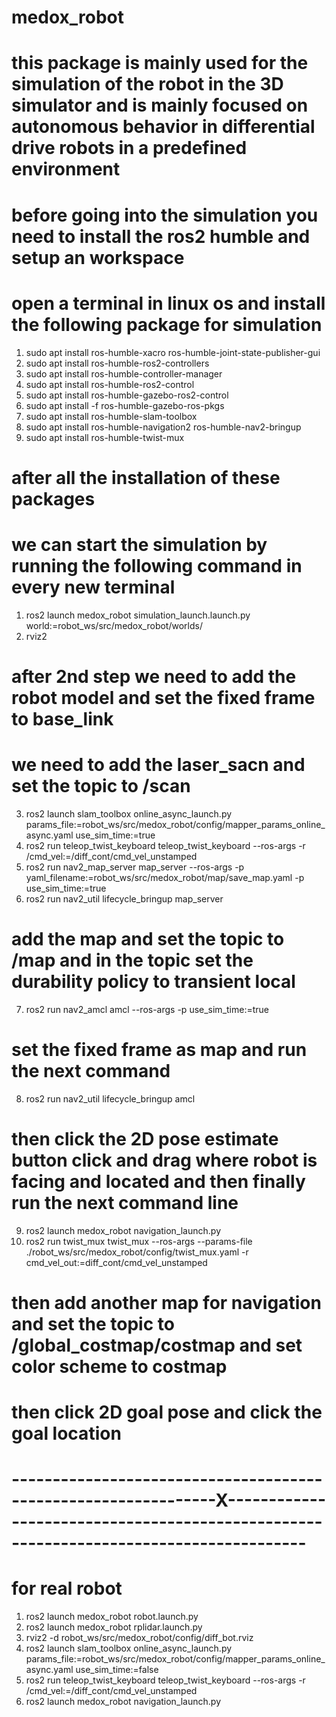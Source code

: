 # medox_robot
# this package is mainly used for the simulation of the robot in the 3D simulator and is mainly focused on autonomous behavior in differential drive robots in a predefined environment

# before going into the simulation you need to install the ros2 humble and setup an workspace

# open a terminal in linux os and install the following package for simulation

1) sudo apt install ros-humble-xacro ros-humble-joint-state-publisher-gui
2) sudo apt install ros-humble-ros2-controllers
3) sudo apt install ros-humble-controller-manager
4) sudo apt install ros-humble-ros2-control
5) sudo apt install ros-humble-gazebo-ros2-control
6) sudo apt install -f ros-humble-gazebo-ros-pkgs
7) sudo apt install ros-humble-slam-toolbox
8) sudo apt install ros-humble-navigation2 ros-humble-nav2-bringup
9) sudo apt install ros-humble-twist-mux


# after all the installation of these packages

# we can start the simulation by running the following command in every new terminal
1)  ros2 launch medox_robot simulation_launch.launch.py world:=robot_ws/src/medox_robot/worlds/
2)  rviz2

# after 2nd step we need to add the robot model and set the fixed frame to base_link
# we need to add the laser_sacn and set the topic to /scan

3) ros2 launch slam_toolbox online_async_launch.py params_file:=robot_ws/src/medox_robot/config/mapper_params_online_async.yaml use_sim_time:=true
4) ros2 run teleop_twist_keyboard teleop_twist_keyboard --ros-args -r /cmd_vel:=/diff_cont/cmd_vel_unstamped
5) ros2 run nav2_map_server map_server --ros-args -p yaml_filename:=robot_ws/src/medox_robot/map/save_map.yaml -p use_sim_time:=true
6) ros2 run nav2_util lifecycle_bringup map_server

# add the map and set the topic to /map and in the topic set the durability policy to transient local

7)  ros2 run nav2_amcl amcl --ros-args -p use_sim_time:=true

# set the fixed  frame as map and run the next command

8)  ros2 run nav2_util lifecycle_bringup amcl

# then click the 2D pose estimate button click and drag where robot is facing and located and then finally run the next command line

9) ros2 launch medox_robot navigation_launch.py
10) ros2 run twist_mux twist_mux --ros-args --params-file ./robot_ws/src/medox_robot/config/twist_mux.yaml -r cmd_vel_out:=diff_cont/cmd_vel_unstamped

# then add another map for navigation and set the topic to /global_costmap/costmap and set color scheme to costmap
# then click 2D goal pose and click the goal location

#          ---------------------------------------------------------------X--------------------------------------------------------------------------------------

# for real robot

1) ros2 launch medox_robot robot.launch.py
2) ros2 launch medox_robot rplidar.launch.py
3) rviz2 -d robot_ws/src/medox_robot/config/diff_bot.rviz
4) ros2 launch slam_toolbox online_async_launch.py params_file:=robot_ws/src/medox_robot/config/mapper_params_online_async.yaml use_sim_time:=false
5) ros2 run teleop_twist_keyboard teleop_twist_keyboard --ros-args -r /cmd_vel:=/diff_cont/cmd_vel_unstamped
6) ros2 launch medox_robot navigation_launch.py
